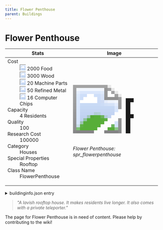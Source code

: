 ```yaml
---
title: Flower Penthouse
parent: Buildings
---
```

# Flower Penthouse

[//]: # (Pre-generated content)
<table><thead><tr><th>Stats</th><th>Image</th></tr></thead><tbody><tr><td><dl><dt>Cost</dt><dd><div class="resource-icon"><img style="object-position: -1009px -533px;" src="https://tfe2-wiki.github.io/assets/sprites.png"></div> 2000 Food<br><div class="resource-icon"><img style="object-position: -637px -751px;" src="https://tfe2-wiki.github.io/assets/sprites.png"></div> 3000 Wood<br><div class="resource-icon"><img style="object-position: -795px -761px;" src="https://tfe2-wiki.github.io/assets/sprites.png"></div> 20 Machine Parts<br><div class="resource-icon"><img style="object-position: -795px -775px;" src="https://tfe2-wiki.github.io/assets/sprites.png"></div> 50 Refined Metal<br><div class="resource-icon"><img style="object-position: -526px -523px;" src="https://tfe2-wiki.github.io/assets/sprites.png"></div> 16 Computer Chips</dd><dt>Capacity</dt><dd>4 Residents</dd><dt>Quality</dt><dd>100</dd><dt>Research Cost</dt><dd>100000</dd><dt>Category</dt><dd>Houses</dd><dt>Special Properties</dt><dd>Rooftop</dd><dt>Class Name</dt><dd>FlowerPenthouse</dd></dl></td><td><style>.building-image {width: 200px;height: 200px;overflow: hidden;position: relative;}.building-image img {image-rendering: pixelated;object-fit: none;transform: scale(10);transform-origin: left top;position: absolute;left: 0;top: 0;}.resource-image {width: 200px;height: 200px;overflow: hidden;position: relative;}.resource-image img {image-rendering: pixelated;object-fit: none;transform: scale(20);transform-origin: left top;position: absolute;left: 0;top: 0;}.building-icon {width: 20px;height: 20px;overflow: hidden;position: relative;display: inline-block;}.building-icon img {image-rendering: pixelated;object-fit: none;transform: scale(1);transform-origin: left top;position: absolute;left: 0;top: 0;}.resource-icon {width: 20px;height: 20px;overflow: hidden;position: relative;display: inline-block;}.resource-icon img {image-rendering: pixelated;object-fit: none;transform: scale(2);transform-origin: left top;position: absolute;left: 0;top: 0;}</style><div class="building-image"><img style="object-position: -906px -801px;" src="https://tfe2-wiki.github.io/assets/sprites.png" alt="Flower Penthouse Back"><img style="object-position: -884px -801px;" src="https://tfe2-wiki.github.io/assets/sprites.png" alt="Flower Penthouse"></div><i>Flower Penthouse: spr_flowerpenthouse</i></td></tr></tbody></table><details><summary>buildinginfo.json entry</summary>```json{  "className": "FlowerPenthouse",  "food": 2000,  "wood": 3000,  "stone": 0,  "machineParts": 20,  "refinedMetal": 50,  "computerChips": 16,  "knowledge": 100000,  "category": "Houses",  "unlockedByDefault": false,  "residents": 4,  "quality": 100,  "specialInfo": [    "Rooftop"  ],  "teleporterOperatingCost": 2}```</details><blockquote><i>"A lavish rooftop house. It makes residents live longer. It also comes with a private teleporter."</i></blockquote>

The page for Flower Penthouse is in need of content. Please help by contributing to the wiki!

